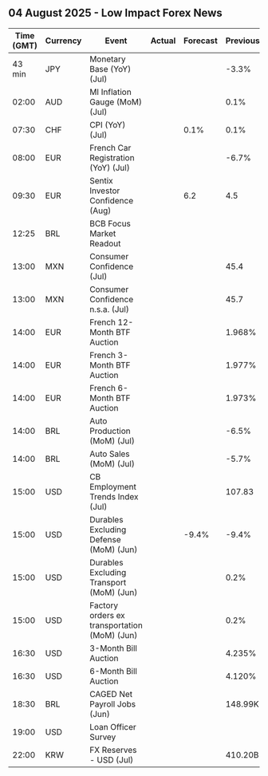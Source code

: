 ## 04 August 2025 - Low Impact Forex News

| Time (GMT) | Currency | Event | Actual | Forecast | Previous |
|------|----------|-------|--------|----------|----------|
| 43 min | JPY | Monetary Base (YoY) (Jul) |  |  | -3.3% |
| 02:00 | AUD | MI Inflation Gauge (MoM) (Jul) |  |  | 0.1% |
| 07:30 | CHF | CPI (YoY) (Jul) |  | 0.1% | 0.1% |
| 08:00 | EUR | French Car Registration (YoY) (Jul) |  |  | -6.7% |
| 09:30 | EUR | Sentix Investor Confidence (Aug) |  | 6.2 | 4.5 |
| 12:25 | BRL | BCB Focus Market Readout |  |  |  |
| 13:00 | MXN | Consumer Confidence (Jul) |  |  | 45.4 |
| 13:00 | MXN | Consumer Confidence n.s.a. (Jul) |  |  | 45.7 |
| 14:00 | EUR | French 12-Month BTF Auction |  |  | 1.968% |
| 14:00 | EUR | French 3-Month BTF Auction |  |  | 1.977% |
| 14:00 | EUR | French 6-Month BTF Auction |  |  | 1.973% |
| 14:00 | BRL | Auto Production (MoM) (Jul) |  |  | -6.5% |
| 14:00 | BRL | Auto Sales (MoM) (Jul) |  |  | -5.7% |
| 15:00 | USD | CB Employment Trends Index (Jul) |  |  | 107.83 |
| 15:00 | USD | Durables Excluding Defense (MoM) (Jun) |  | -9.4% | -9.4% |
| 15:00 | USD | Durables Excluding Transport (MoM) (Jun) |  |  | 0.2% |
| 15:00 | USD | Factory orders ex transportation (MoM) (Jun) |  |  | 0.2% |
| 16:30 | USD | 3-Month Bill Auction |  |  | 4.235% |
| 16:30 | USD | 6-Month Bill Auction |  |  | 4.120% |
| 18:30 | BRL | CAGED Net Payroll Jobs (Jun) |  |  | 148.99K |
| 19:00 | USD | Loan Officer Survey |  |  |  |
| 22:00 | KRW | FX Reserves - USD (Jul) |  |  | 410.20B |
